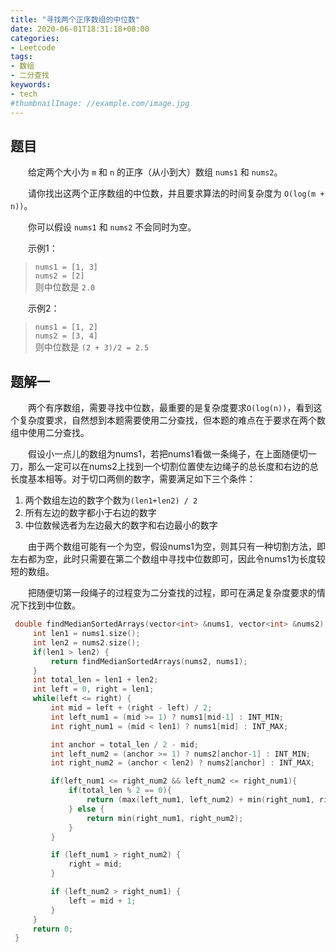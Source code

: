 ```yaml
---
title: "寻找两个正序数组的中位数"
date: 2020-06-01T18:31:18+08:00
categories:
- Leetcode
tags:
- 数组
- 二分查找
keywords:
- tech
#thumbnailImage: //example.com/image.jpg
---
```


<!--more-->
## 题目
　　给定两个大小为 `m` 和 `n` 的正序（从小到大）数组 `nums1` 和 `nums2`。

　　请你找出这两个正序数组的中位数，并且要求算法的时间复杂度为 `O(log(m + n))`。

　　你可以假设 `nums1` 和 `nums2` 不会同时为空。

　　示例1：
> `nums1 = [1, 3]`  
> `nums2 = [2]`  
> 则中位数是 `2.0`

　　示例2：
> `nums1 = [1, 2]`  
> `nums2 = [3, 4]`  
> 则中位数是 `(2 + 3)/2 = 2.5`

## 题解一
　　两个有序数组，需要寻找中位数，最重要的是复杂度要求`O(log(n))`，看到这个复杂度要求，自然想到本题需要使用二分查找，但本题的难点在于要求在两个数组中使用二分查找。

　　假设小一点儿的数组为nums1，若把nums1看做一条绳子，在上面随便切一刀，那么一定可以在nums2上找到一个切割位置使左边绳子的总长度和右边的总长度基本相等。对于切口两侧的数字，需要满足如下三个条件：
1. 两个数组左边的数字个数为`(len1+len2) / 2`
2. 所有左边的数字都小于右边的数字
3. 中位数候选者为左边最大的数字和右边最小的数字

　　由于两个数组可能有一个为空，假设nums1为空，则其只有一种切割方法，即左右都为空，此时只需要在第二个数组中寻找中位数即可，因此令nums1为长度较短的数组。

　　把随便切第一段绳子的过程变为二分查找的过程，即可在满足复杂度要求的情况下找到中位数。

```cpp
 double findMedianSortedArrays(vector<int> &nums1, vector<int> &nums2) {
     int len1 = nums1.size();
     int len2 = nums2.size();
     if(len1 > len2) {
         return findMedianSortedArrays(nums2, nums1);
     }
     int total_len = len1 + len2;
     int left = 0, right = len1;
     while(left <= right) {
         int mid = left + (right - left) / 2;
         int left_num1 = (mid >= 1) ? nums1[mid-1] : INT_MIN;
         int right_num1 = (mid < len1) ? nums1[mid] : INT_MAX;

         int anchor = total_len / 2 - mid;
         int left_num2 = (anchor >= 1) ? nums2[anchor-1] : INT_MIN;
         int right_num2 = (anchor < len2) ? nums2[anchor] : INT_MAX;

         if(left_num1 <= right_num2 && left_num2 <= right_num1){
             if(total_len % 2 == 0){
                 return (max(left_num1, left_num2) + min(right_num1, right_num2)) / 2.0;
             } else {
                 return min(right_num1, right_num2);
             }
         }

         if (left_num1 > right_num2) {
             right = mid;
         }

         if (left_num2 > right_num1) {
             left = mid + 1;
         }
     }
     return 0;
 }
```